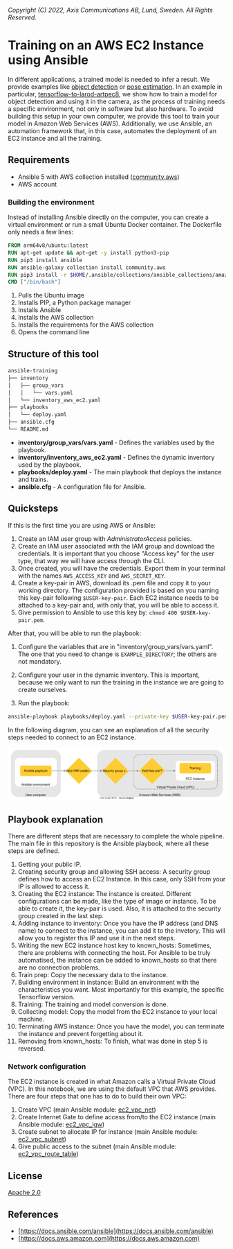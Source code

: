 *Copyright (C) 2022, Axis Communications AB, Lund, Sweden. All Rights Reserved.*

# Training on an AWS EC2 Instance using Ansible

In different applications, a trained model is needed to infer a result. We provide examples like [object detection](https://github.com/AxisCommunications/acap-native-sdk-examples/tree/master/object-detection) or [pose estimation](https://github.com/AxisCommunications/acap-computer-vision-sdk-examples/tree/master/pose-estimator-with-flask). In an example in particular, [tensorflow-to-larod-artpec8](https://github.com/AxisCommunications/acap-native-sdk-examples/tree/master/tensorflow-to-larod-artpec8), we show how to train a model for object detection and using it in the camera, as the process of training needs a specific environment, not only in software but also hardware. To avoid building this setup in your own computer, we provide this tool to train your model in Amazon Web Services (AWS). Additionally, we use Ansible, an automation framework that, in this case, automates the deployment of an EC2 instance and all the training.

## Requirements

- Ansible 5 with AWS collection installed ([community.aws](https://docs.ansible.com/ansible/latest/collections/community/aws/index.html))
- AWS account

### Building the environment

Instead of installing Ansible directly on the computer, you can create a virtual environment or run a small Ubuntu Docker container. The Dockerfile only needs a few lines:

```dockerfile
FROM arm64v8/ubuntu:latest
RUN apt-get update && apt-get -y install python3-pip
RUN pip3 install ansible
RUN ansible-galaxy collection install community.aws
RUN pip3 install -r $HOME/.ansible/collections/ansible_collections/amazon/aws/requirements.txt
CMD ["/bin/bash"]
```

1. Pulls the Ubuntu image
2. Installs PIP, a Python package manager
3. Installs Ansible
4. Installs the AWS collection
5. Installs the requirements for the AWS collection
6. Opens the command line

## Structure of this tool

```sh
ansible-training
├── inventory
│   ├── group_vars
│   │   └── vars.yaml
│   └── inventory_aws_ec2.yaml
├── playbooks
│   └── deploy.yaml
├── ansible.cfg
└── README.md
```

- **inventory/group_vars/vars.yaml** - Defines the variables used by the playbook.
- **inventory/inventory_aws_ec2.yaml** - Defines the dynamic inventory used by the playbook.
- **playbooks/deploy.yaml** - The main playbook that deploys the instance and trains.
- **ansible.cfg** - A configuration file for Ansible.

## Quicksteps

If this is the first time you are using AWS or Ansible:

1. Create an IAM user group with *AdministratorAccess* policies.
2. Create an IAM user associated with the IAM group and download the credentials. It is important that you choose "Access key" for the user type, that way we will have access through the CLI.
3. Once created, you will have the credentials. Export them in your terminal with the names `AWS_ACCESS_KEY` and `AWS_SECRET_KEY`.
4. Create a key-pair in AWS, download its .pem file and copy it to your working directory. The configuration provided is based on you naming this key-pair following `$USER-key-pair`. Each EC2 instance needs to be attached to a key-pair and, with only that, you will be able to access it.
5. Give permission to Ansible to use this key by: `chmod 400 $USER-key-pair.pem`.

After that, you will be able to run the playbook:

1. Configure the variables that are in "inventory/group_vars/vars.yaml". The one that you need to change is `EXAMPLE_DIRECTORY`; the others are not mandatory.

2. Configure your user in the dynamic inventory. This is important, because we only want to run the training in the instance we are going to create ourselves.

3. Run the playbook:

```sh
ansible-playbook playbooks/deploy.yaml --private-key $USER-key-pair.pem
```

In the following diagram, you can see an explanation of all the security steps needed to connect to an EC2 instance.

![Security diagram](data/security_diagram.svg)

## Playbook explanation

There are different steps that are necessary to complete the whole pipeline. The main file in this repository is the Ansible playbook, where all these steps are defined.

1. Getting your public IP.
2. Creating security group and allowing SSH access:
A security group defines how to access an EC2 Instance. In this case, only SSH from your IP is allowed to access it.
3. Creating the EC2 instance:
The instance is created. Different configurations can be made, like the type of image or instance. To be able to create it, the key-pair is used. Also, it is attached to the security group created in the last step.
4. Adding instance to inventory:
Once you have the IP address (and DNS name) to connect to the instance, you can add it to the invetory. This will allow you to register this IP and use it in the next steps.
5. Writing the new EC2 instance host key to known_hosts:
Sometimes, there are problems with connecting the host. For Ansible to be truly automatised, the instance can be added to known_hosts so that there are no connection problems.
6. Train prep:
Copy the necessary data to the instance.
7. Building environment in instance:
Build an environment with the characteristics you want. Most importantly for this example, the specific Tensorflow version.
8. Training:
The training and model conversion is done.
9. Collecting model:
Copy the model from the EC2 instance to your local machine.
10. Terminating AWS instance:
Once you have the model, you can terminate the instance and prevent forgetting about it.
11. Removing from known_hosts:
To finish, what was done in step 5 is reversed.

### Network configuration

The EC2 instance is created in what Amazon calls a Virtual Private Cloud (VPC). In this notebook, we are using the default VPC that AWS provides. There are four steps that one has to do to build their own VPC:

1. Create VPC (main Ansible module: [ec2_vpc_net](https://docs.ansible.com/ansible/latest/collections/amazon/aws/ec2_vpc_net_module.html))
2. Create Internet Gate to define access from/to the EC2 instance (main Ansible module: [ec2_vpc_igw](https://docs.ansible.com/ansible/latest/collections/community/aws/ec2_vpc_igw_module.html))
3. Create subnet to allocate IP for instance (main Ansible module: [ec2_vpc_subnet](https://docs.ansible.com/ansible/latest/collections/amazon/aws/ec2_vpc_subnet_module.html))
4. Give public access to the subnet (main Ansible module: [ec2_vpc_route_table](https://docs.ansible.com/ansible/latest/collections/amazon/aws/ec2_vpc_route_table_module.html))

## License

[Apache 2.0](../LICENSE)

## References

- [https://docs.ansible.com/ansible](https://docs.ansible.com/ansible)
- [https://docs.aws.amazon.com](https://docs.aws.amazon.com)
